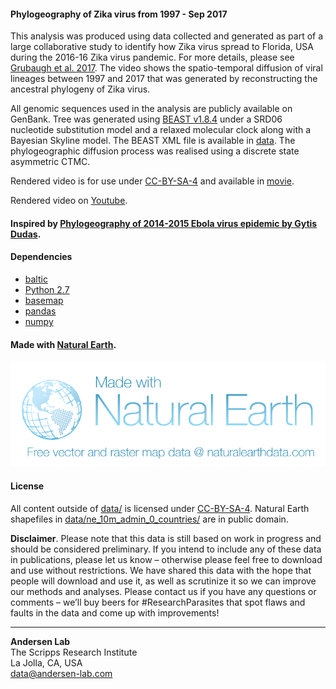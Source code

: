 #### Phylogeography of Zika virus from 1997 - Sep 2017

This analysis was produced using data collected and generated as part of a large collaborative study to identify how Zika virus spread to Florida, USA during the 2016-16 Zika virus pandemic. For more details, please see [Grubaugh et al. 2017](https://www.nature.com/articles/nature22400). The video shows the spatio-temporal diffusion of viral lineages between 1997 and 2017 that was generated by reconstructing the ancestral phylogeny of Zika virus. 

All genomic sequences used in the analysis are publicly available on GenBank. Tree was generated using [BEAST v1.8.4](http://beast.community/) under a SRD06 nucleotide substitution model and a relaxed molecular clock along with a Bayesian Skyline model. The BEAST XML file is available in [data](https://github.com/andersen-lab/zika-phylogeography/tree/master/data). The phylogeographic diffusion process was realised using a discrete state asymmetric CTMC. 

Rendered video is for use under [CC-BY-SA-4](https://choosealicense.com/licenses/cc-by-sa-4.0/) and available in [movie](https://github.com/andersen-lab/zika-phylogeography/tree/master/movie).

Rendered video on [Youtube](https://youtu.be/ul1KYj13Isw).

#### Inspired by [Phylogeography of 2014-2015 Ebola virus epidemic by Gytis Dudas](https://github.com/ebov/space-time).

#### Dependencies

* [baltic](https://github.com/blab/baltic)
* [Python 2.7](https://www.python.org/downloads/release/python-2714/)
* [basemap](http://matplotlib.org/basemap/)
* [pandas](https://pandas.pydata.org/)
* [numpy](http://www.numpy.org/)

#### Made with [Natural Earth](http://www.naturalearthdata.com/). 
![Natural Earth](https://github.com/andersen-lab/zika-phylogeography/blob/master/NEV-Logo-color.png)

#### License
All content outside of [data/](data/) is  licensed under [CC-BY-SA-4](https://choosealicense.com/licenses/cc-by-sa-4.0/).
Natural Earth shapefiles in [data/ne_10m_admin_0_countries/](https://github.com/andersen-lab/zika-phylogeography/tree/master/data/ne_10m_admin_0_countries) are in public domain.

**Disclaimer**. Please note that this data is still based on work in progress and should be considered preliminary. If you intend to include any of these data in publications, please let us know – otherwise please feel free to download and use without restrictions. We have shared this data with the hope that people will download and use it, as well as scrutinize it so we can improve our methods and analyses. Please contact us if you have any questions or comments – we’ll buy beers for #ResearchParasites that spot flaws and faults in the data and come up with improvements!

---
**Andersen Lab**  
The Scripps Research Institute  
La Jolla, CA, USA  
[data@andersen-lab.com](mailto:data@andersen-lab.com)
